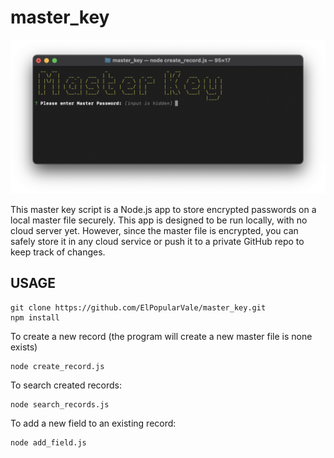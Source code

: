 # master_key

![alt text](https://github.com/jgrana2/master_key/blob/master/screenshot.png?raw=true)

This master key script is a Node.js app to store encrypted passwords on a local master file securely. This app is designed to be run locally, with no cloud server yet. However, since the master file is encrypted, you can safely store it in any cloud service or push it to a private GitHub repo to keep track of changes.

## USAGE

```console
git clone https://github.com/ElPopularVale/master_key.git
npm install
```

To create a new record (the program will create a new master file is none exists)

```console
node create_record.js
```

To search created records:

```console
node search_records.js
```

To add a new field to an existing record:

```console
node add_field.js
```
